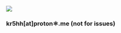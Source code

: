 <a href="https://www.buymeacoffee.com/krshh"><img src="https://img.buymeacoffee.com/button-api/?text=Buy Equity in my company&emoji=🤑&slug=krshh&button_colour=FFDD00&font_colour=000000&font_family=Cookie&outline_colour=000000&coffee_colour=ffffff" /></a>
### kr5hh[at]proton⚛️.me (not for issues)



